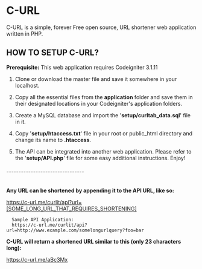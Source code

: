 # C-URL
C-URL is a simple, forever Free open source, URL shortener web application written in PHP.

## HOW TO SETUP C-URL?

**Prerequisite:** This web application requires Codeigniter 3.1.11

1. Clone or download the master file and save it somewhere in your localhost.

2. Copy all the essential files from the **application** folder and save them in
   their designated locations in your Codeigniter's application folders.

3. Create a MySQL database and import the '**setup/curltab_data.sql**'
   file in it.

4. Copy '**setup/htaccess.txt**' file in your root or public_html directory
   and change its name to **.htaccess**.

5. The API can be integrated into another web application. Please refer to the
   '**setup/API.php**' file for some easy additional instructions. Enjoy!

###### --------------------------------

**Any URL can be shortened by appending it to the API URL, like so:**

https://c-url.me/curlit/api?url=[SOME_LONG_URL_THAT_REQUIRES_SHORTENING]

      Sample API Application:
      https://c-url.me/curlit/api?url=http://www.example.com/somelongurlquery?foo=bar

**C-URL will return a shortened URL similar to this (only 23 characters long):**

https://c-url.me/aBc3Mx
